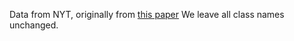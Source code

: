 Data from NYT, originally from [this paper](http://hanj.cs.illinois.edu/pdf/cikm18_ymeng.pdf)
We leave all class names unchanged.